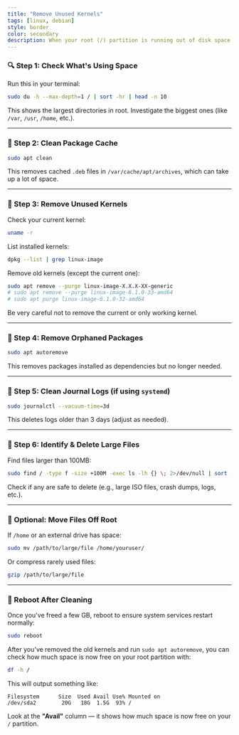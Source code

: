 ```yaml
---
title: "Remove Unused Kernels"
tags: [linux, debian]
style: border
color: secondary
description: When your root (/) partition is running out of disk space (only 66 MiB left), you should act quickly to avoid system instability and safely reclaim space on a Debian-based system
---
```


### 🔍 Step 1: Check What's Using Space

Run this in your terminal:

```bash
sudo du -h --max-depth=1 / | sort -hr | head -n 10
```

This shows the largest directories in root. Investigate the biggest ones (like `/var`, `/usr`, `/home`, etc.).

---

### 🧹 Step 2: Clean Package Cache

```bash
sudo apt clean
```

This removes cached `.deb` files in `/var/cache/apt/archives`, which can take up a lot of space.

---

### 🧹 Step 3: Remove Unused Kernels

Check your current kernel:

```bash
uname -r
```

List installed kernels:

```bash
dpkg --list | grep linux-image
```

Remove old kernels (except the current one):

```bash
sudo apt remove --purge linux-image-X.X.X-XX-generic
# sudo apt remove --purge linux-image-6.1.0-33-amd64
# sudo apt purge linux-image-6.1.0-32-amd64
```

Be very careful not to remove the current or only working kernel.

---

### 🧹 Step 4: Remove Orphaned Packages

```bash
sudo apt autoremove
```

This removes packages installed as dependencies but no longer needed.

---

### 🧹 Step 5: Clean Journal Logs (if using `systemd`)

```bash
sudo journalctl --vacuum-time=3d
```

This deletes logs older than 3 days (adjust as needed).

---

### 🧼 Step 6: Identify & Delete Large Files

Find files larger than 100MB:

```bash
sudo find / -type f -size +100M -exec ls -lh {} \; 2>/dev/null | sort -k 5 -rh | head -n 20
```

Check if any are safe to delete (e.g., large ISO files, crash dumps, logs, etc.).

---

### 🧭 Optional: Move Files Off Root

If `/home` or an external drive has space:

```bash
sudo mv /path/to/large/file /home/youruser/
```

Or compress rarely used files:

```bash
gzip /path/to/large/file
```

---

### 🚨 Reboot After Cleaning

Once you've freed a few GB, reboot to ensure system services restart normally:

```bash
sudo reboot
```
After you've removed the old kernels and run `sudo apt autoremove`, you can check how much space is now free on your root partition with:

```bash
df -h /
```

This will output something like:

```
Filesystem      Size  Used Avail Use% Mounted on
/dev/sda2        20G   18G  1.5G  93% /
```

Look at the **"Avail"** column — it shows how much space is now free on your `/` partition.


